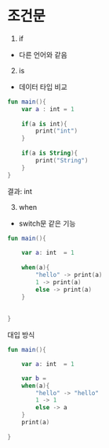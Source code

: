 # 조건문

1. if
- 다른 언어와 같음

2. is
- 데이터 타입 비교
```kotlin
fun main(){
    var a : int = 1
    
    if(a is int){
        print("int")
    }
    
    if(a is String){
        print("String")
    }
}
```
결과: int

3. when
- switch문 같은 기능


```kotlin
fun main(){
    
    var a: int  = 1
    
    when(a){
        "hello" -> print(a)
        1 -> print(a)
        else -> print(a)
    }
    
    
}
```

대입 방식
```kotlin
fun main(){

    var a: int  = 1

    var b = 
    when(a){
        "hello" -> "hello"
        1 -> 1
        else -> a
    }
    print(a)
    
}
```